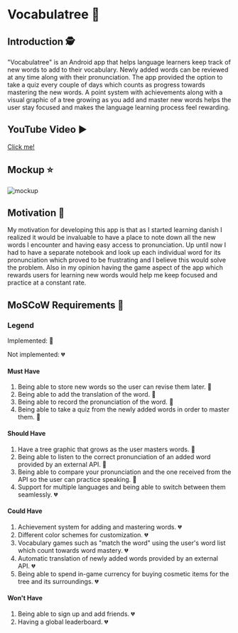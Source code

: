 # Vocabulatree :deciduous_tree:

## Introduction :detective:

"Vocabulatree" is an Android app that helps language learners keep track of new words to add to their vocabulary. Newly added words can be reviewed at any time along with their pronunciation. The app provided the option to take a quiz every couple of days which counts as progress towards mastering the new words. A point system with achievements along with a visual graphic of a tree growing as you add and master new words helps the user stay focused and makes the language learning process feel rewarding. 

## YouTube Video :arrow_forward:

[Click me!](https://www.youtube.com/watch?v=NcqlUOiB_m0)

## Mockup :star:

![mockup](https://i.imgur.com/RMB7MZz.png)

## Motivation :star_struck:

My motivation for developing this app is that as I started learning danish I realized it would be invaluable to have a place to note down all the new words I encounter and having easy access to pronunciation. Up until now I had to have a separate notebook and look up each individual word for its pronunciation which proved to be frustrating and I believe this would solve the problem. Also in my opinion having the game aspect of the app which rewards users for learning new words would help me keep focused and practice at a constant rate.

## MoSCoW Requirements :ledger:

### Legend

Implemented: :green_heart:

Not implemented: :broken_heart:

#### Must Have
  1. Being able to store new words so the user can revise them later. :green_heart:
  2. Being able to add the translation of the word. :green_heart:
  3. Being able to record the pronunciation of the word. :green_heart:
  4. Being able to take a quiz from the newly added words in order to master them. :green_heart:
#### Should Have
  1. Have a tree graphic that grows as the user masters words. :green_heart:
  2. Being able to listen to the correct pronunciation of an added word provided by an external API. :green_heart:
  3. Being able to compare your pronunciation and the one received from the API so the user can practice speaking. :green_heart:
  4. Support for multiple languages and being able to switch between them seamlessly. :broken_heart:
#### Could Have
  1. Achievement system for adding and mastering words. :broken_heart:
  2. Different color schemes for customization. :broken_heart:
  3. Vocabulary games such as "match the word" using the user's word list which count towards word mastery. :broken_heart:
  4. Automatic translation of newly added words provided by an external API. :broken_heart:
  5. Being able to spend in-game currency for buying cosmetic items for the tree and its surroundings. :broken_heart:
#### Won't Have
  1. Being able to sign up and add friends. :broken_heart:
  2. Having a global leaderboard. :broken_heart:
